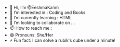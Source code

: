 - 👋 Hi, I’m @EeshmaKarim
- 👀 I’m interested in : Coding and Books
- 🌱 I’m currently learning : HTML
- 💞️ I’m looking to collaborate on ...
- 📫 How to reach me :
- 😄 Pronouns: She/Her
- ⚡ Fun fact: I can solve a rubik's cube under a minute!

<!---
phronimoslilith/phronimoslilith is a ✨ special ✨ repository because its `README.md` (this file) appears on your GitHub profile.
You can click the Preview link to take a look at your changes.
--->
